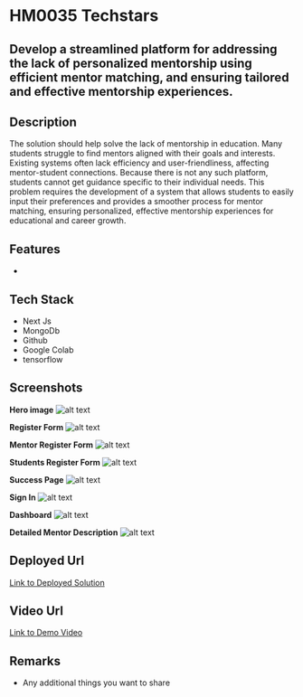 # HM0035 Techstars

## Develop a streamlined platform for addressing the lack of personalized mentorship using efficient mentor matching, and ensuring tailored and effective mentorship experiences.

## Description
The solution should help solve the lack of mentorship in education. Many students struggle to find mentors aligned with their goals and interests. Existing systems often lack efficiency and user-friendliness, affecting mentor-student connections. Because there is not any such platform, students cannot get guidance specific to their individual needs. This problem requires the development of a system that allows students to easily input their preferences and provides a smoother process for mentor matching, ensuring personalized, effective mentorship experiences for educational and career growth.

## Features
- 


## Tech Stack
- Next Js
- MongoDb
- Github
- Google Colab
- tensorflow



## Screenshots

**Hero  image** 
![alt text](/Screenshots/hero.png)

**Register Form**
![alt text](/Screenshots/register.png)

**Mentor Register Form**
![alt text](/Screenshots/mentorRegister.png)

**Students Register Form**
![alt text](/Screenshots/studentsRegistration.png)

**Success Page**
![alt text](/Screenshots/successPage.png)

**Sign In**
![alt text](/Screenshots/signIn.png)

**Dashboard**
![alt text](/Screenshots/dashboard.png)

**Detailed Mentor Description**
![alt text](/Screenshots/mentorDetail.png)

## Deployed Url
[Link to Deployed Solution](gfgpccoe.in)

## Video Url
[Link to Demo Video](video_url)

## Remarks
- Any additional things you want to share
